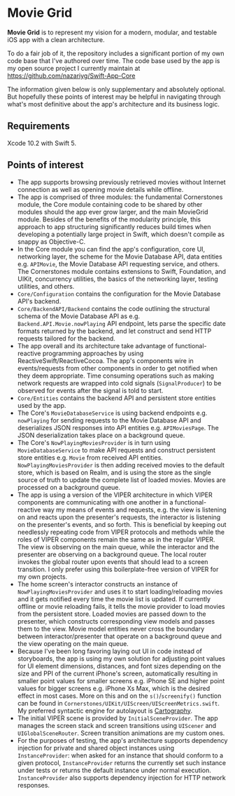 # Movie Grid

**Movie Grid** is to represent my vision for a modern, modular, and testable iOS app with a clean architecture.

To do a fair job of it, the repository includes a significant portion of my own code base that I've authored over time. The code base used by the app is my open source project I currently maintain at<br/>
https://github.com/nazariyg/Swift-App-Core

The information given below is only supplementary and absolutely optional. But hopefully these points of interest may be helpful in navigating through what's most definitive about the app's architecture and its business logic.

## Requirements

Xcode 10.2 with Swift 5.

## Points of interest

* The app supports browsing previously retrieved movies without Internet connection as well as opening movie details while offline.
* The app is comprised of three modules: the fundamental Cornerstones module, the Core module containing code to be shared by other modules should the app ever grow larger, and the main MovieGrid module. Besides of the benefits of the modularity principle, this approach to app structuring significantly reduces build times when developing a potentially large project in Swift, which doesn't compile as snappy as Objective-C.
* In the Core module you can find the app's configuration, core UI, networking layer, the scheme for the Movie Database API, data entities e.g. `APIMovie`, the Movie Database API requesting service, and others. The Cornerstones module contains extensions to Swift, Foundation, and UIKit, concurrency utilities, the basics of the networking layer, testing utilities, and others.
* `Core/Configuration` contains the configuration for the Movie Database API's backend.
* `Core/BackendAPI/Backend` contains the code outlining the structural schema of the Movie Database API as e.g. `Backend.API.Movie.nowPlaying` API endpoint, lets parse the specific date formats returned by the backend, and let construct and send HTTP requests tailored for the backend.
* The app overall and its architecture take advantage of functional-reactive programming approaches by using ReactiveSwift/ReactiveCocoa. The app's components wire in events/requests from other components in order to get notified when they deem appropriate. Time consuming operations such as making network requests are wrapped into cold signals (`SignalProducer`) to be observed for events after the signal is told to start.
* `Core/Entities` contains the backend API and persistent store entities used by the app.
* The Core's `MovieDatabaseService` is using backend endpoints e.g. `nowPlaying` for sending requests to the Movie Database API and deserializes JSON responses into API entities e.g. `APIMoviesPage`. The JSON deserialization takes place on a background queue.
* The Core's `NowPlayingMoviesProvider` is in turn using `MovieDatabaseService` to make API requests and construct persistent store entities e.g. `Movie` from received API entities. `NowPlayingMoviesProvider` is then adding received movies to the default store, which is based on Realm, and is using the store as the single source of truth to update the complete list of loaded movies. Movies are processed on a background queue.
* The app is using a version of the VIPER architecture in which VIPER components are communicating with one another in a functional-reactive way my means of events and requests, e.g. the view is listening on and reacts upon the presenter's requests, the interactor is listening on the presenter's events, and so forth. This is beneficial by keeping out needlessly repeating code from VIPER protocols and methods while the roles of VIPER components remain the same as in the regular VIPER. The view is observing on the main queue, while the interactor and the presenter are observing on a background queue. The local router invokes the global router upon events that should lead to a screen transition. I only prefer using this boilerplate-free version of VIPER for my own projects.
* The home screen's interactor constructs an instance of `NowPlayingMoviesProvider` and uses it to start loading/reloading movies and it gets notified every time the movie list is updated. If currently offline or movie reloading fails, it tells the movie provider to load movies from the persistent store. Loaded movies are passed down to the presenter, which constructs corresponding view models and passes them to the view. Movie model entities never cross the boundary between interactor/presenter that operate on a background queue and the view operating on the main queue.
* Because I've been long favoring laying out UI in code instead of storyboards, the app is using my own solution for adjusting point values for UI element dimensions, distances, and font sizes depending on the size and PPI of the current iPhone's screen, automatically resulting in smaller point values for smaller screens e.g. iPhone SE and higher point values for bigger screens e.g. iPhone Xs Max, which is the desired effect in most cases. More on this and on the `s()`/`screenify()` function can be found in `Cornerstones/UIKit/UIScreen/UIScreenMetrics.swift`. My preferred syntactic engine for autolayout is [Cartography](https://github.com/robb/Cartography).
* The initial VIPER scene is provided by `InitialSceneProvider`. The app manages the screen stack and screen transitions using `UIScener` and `UIGlobalSceneRouter`. Screen transition animations are my custom ones.
* For the purposes of testing, the app's architecture supports dependency injection for private and shared object instances using `InstanceProvider`: when asked for an instance that should conform to a given protocol, `InstanceProvider` returns the currently set such instance under tests or returns the default instance under normal execution. `InstanceProvider` also supports dependency injection for HTTP network responses.

